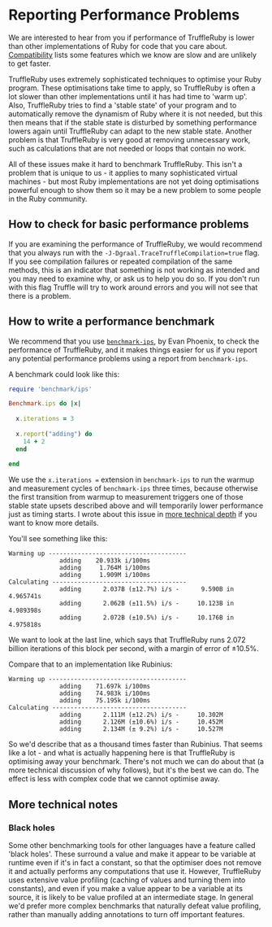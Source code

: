 # Reporting Performance Problems

We are interested to hear from you if performance of TruffleRuby is lower than
other implementations of Ruby for code that you care about.
[Compatibility](compatibility.md) lists some features which we know are slow and
are unlikely to get faster.

TruffleRuby uses extremely sophisticated techniques to optimise your Ruby
program. These optimisations take time to apply, so TruffleRuby is often a lot
slower than other implementations until it has had time to 'warm up'. Also,
TruffleRuby tries to find a 'stable state' of your program and to automatically
remove the dynamism of Ruby where it is not needed, but this then means that if
the stable state is disturbed by something performance lowers again until
TruffleRuby can adapt to the new stable state. Another problem is that
TruffleRuby is very good at removing unnecessary work, such as calculations that
are not needed or loops that contain no work.

All of these issues make it hard to benchmark TruffleRuby. This isn't a problem
that is unique to us - it applies to many sophisticated virtual machines - but
most Ruby implementations are not yet doing optimisations powerful enough to
show them so it may be a new problem to some people in the Ruby community.

## How to check for basic performance problems

If you are examining the performance of TruffleRuby, we would recommend that you
always run with the `-J-Dgraal.TraceTruffleCompilation=true` flag. If you see
compilation failures or repeated compilation of the same methods, this is an
indicator that something is not working as intended and you may need to examine
why, or ask us to help you do so. If you don't run with this flag Truffle will
try to work around errors and you will not see that there is a problem.

## How to write a performance benchmark

We recommend that you use
[`benchmark-ips`](https://github.com/evanphx/benchmark-ips), by Evan Phoenix, to
check the performance of TruffleRuby, and it makes things easier for us if you
report any potential performance problems using a report from `benchmark-ips`. 

A benchmark could look like this:

```ruby
require 'benchmark/ips'

Benchmark.ips do |x|
  
  x.iterations = 3
  
  x.report("adding") do
    14 + 2
  end
  
end
```

We use the `x.iterations =` extension in `benchmark-ips` to run the warmup and
measurement cycles of `benchmark-ips` three times, because otherwise the first
transition from warmup to measurement triggers one of those stable state upsets
described above and will temporarily lower performance just as timing starts. I
wrote about this issue in [more technical
depth](https://github.com/evanphx/benchmark-ips/pull/58) if you want to know
more details.

You'll see something like this:

```
Warming up --------------------------------------
              adding    20.933k i/100ms
              adding     1.764M i/100ms
              adding     1.909M i/100ms
Calculating -------------------------------------
              adding      2.037B (±12.7%) i/s -      9.590B in   4.965741s
              adding      2.062B (±11.5%) i/s -     10.123B in   4.989398s
              adding      2.072B (±10.5%) i/s -     10.176B in   4.975818s
```

We want to look at the last line, which says that TruffleRuby runs 2.072 billion
iterations of this block per second, with a margin of error of ±10.5%.

Compare that to an implementation like Rubinius:

```
Warming up --------------------------------------
              adding    71.697k i/100ms
              adding    74.983k i/100ms
              adding    75.195k i/100ms
Calculating -------------------------------------
              adding      2.111M (±12.2%) i/s -     10.302M
              adding      2.126M (±10.6%) i/s -     10.452M
              adding      2.134M (± 9.2%) i/s -     10.527M
```

So we'd describe that as a thousand times faster than Rubinius. That seems like
a lot - and what is actually happening here is that TruffleRuby is optimising
away your benchmark. There's not much we can do about that (a more technical
discussion of why follows), but it's the best we can do. The effect is less with
complex code that we cannot optimise away.

## More technical notes

### Black holes

Some other benchmarking tools for other languages have a feature called 'black
holes'. These surround a value and make it appear to be variable at runtime even
if it's in fact a constant, so that the optimiser does not remove it and
actually performs any computations that use it. However, TruffleRuby uses
extensive value profiling (caching of values and turning them into constants),
and even if you make a value appear to be a variable at its source, it is likely
to be value profiled at an intermediate stage. In general we'd prefer more
complex benchmarks that naturally defeat value profiling, rather than manually
adding annotations to turn off important features.
